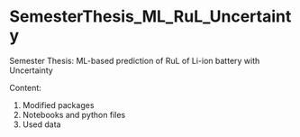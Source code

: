 # SemesterThesis_ML_RuL_Uncertainty
Semester Thesis: ML-based prediction of RuL of Li-ion battery with Uncertainty

Content: 
1. Modified packages
2. Notebooks and python files
3. Used data
